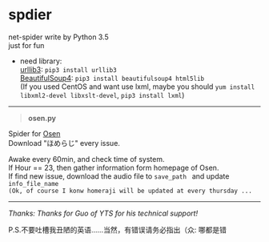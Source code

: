 # spdier
net-spider write by Python 3.5  
just for fun

* need library:  
[urllib3](https://urllib3.readthedocs.io/en/latest/): `pip3 install urllib3 `  
[BeautifulSoup4](https://www.crummy.com/software/BeautifulSoup/bs4/doc/): `pip3 install beautifulsoup4 html5lib`  
(If you used CentOS and want use lxml, maybe you should `yum install libxml2-devel libxslt-devel`, `pip3 install lxml`)  

***

>**osen.py**  

Spider for [Osen](http://www.onsen.ag/program/home/)  
Download "ほめらじ" every issue.  

Awake every 60min, and check time of system.  
If Hour == 23, then gather information form homepage of Osen.  
If find new issue, download the audio file to `save_path ` and update `info_file_name`  
`(Ok, of course I konw homeraji will be updated at every thursday ...`


***
*Thanks: Thanks for Guo of YTS for his technical support!*  

P.S.不要吐槽我丑陋的英语……当然，有错误请务必指出（众: 哪都是错
